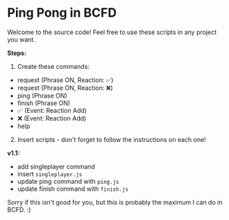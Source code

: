 # Ping Pong in BCFD
Welcome to the source code! Feel free to use these scripts in any project you want.

__Steps:__
1. Create these commands:
- request (Phrase ON, Reaction: ✅)
- request (Phrase ON, Reaction: ❌)
- ping (Phrase ON)
- finish (Phrase ON)
- ✅ (Event: Reaction Add)
- ❌ (Event: Reaction Add)
- help

2. Insert scripts - don't forget to follow the instructions on each one!

__v1.1:__
- add singleplayer command
- insert `singleplayer.js`
- update ping command with `ping.js`
- update finish command with `finish.js`

Sorry if this isn't good for you, but this is probably the maximum I can do in BCFD. :)
